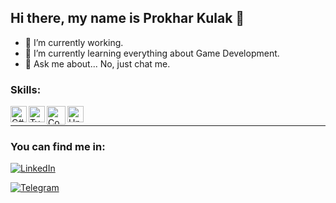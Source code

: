## Hi there, my name is Prokhar Kulak 👋

- 🔭 I’m currently working.
- 🌱 I’m currently learning everything about Game Development.
- 💬 Ask me about... No, just chat me.

### Skills:

<img align="left" alt="C#" width="26px" src="https://cdn.worldvectorlogo.com/logos/c--4.svg" />
<img align="left" alt="TypeScript" width="26px" src="https://upload.wikimedia.org/wikipedia/commons/4/4c/Typescript_logo_2020.svg" />
<img align="left" alt="Cocos" width="30px" src="https://www.svgrepo.com/show/330176/cocos.svg" />
<img align="left" alt="Unity" width="26px" src="https://companieslogo.com/img/orig/U-ea48bc1d.png?t=1634728034" />

<br />

---

### You can find me in:

[![LinkedIn](https://img.shields.io/badge/LinkedIn-0077B5?style=for-the-badge&logo=linkedin&logoColor=white)](https://www.linkedin.com/in/prokhar-kulak/)
<br />

[![Telegram](https://img.shields.io/badge/telegram-2CA5E0?style=for-the-badge&logo=telegram&logoColor=white)](https://t.me/lagatun54)
<br />
